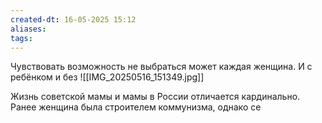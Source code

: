 ```yaml
---
created-dt: 16-05-2025 15:12
aliases: 
tags:
---
```

Чувствовать возможность не выбраться может каждая женщина. И с ребёнком и без
![[IMG_20250516_151349.jpg]]

Жизнь советской мамы и мамы в России отличается кардинально. Ранее женщина была строителем коммунизма, однако се